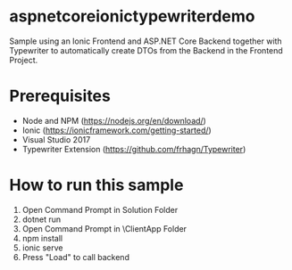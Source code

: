 # aspnetcoreionictypewriterdemo
Sample using an Ionic Frontend and ASP.NET Core Backend together with Typewriter to automatically create DTOs from the Backend in the Frontend Project.

# Prerequisites
- Node and NPM (https://nodejs.org/en/download/)
- Ionic (https://ionicframework.com/getting-started/)
- Visual Studio 2017
- Typewriter Extension (https://github.com/frhagn/Typewriter)


# How to run this sample
1. Open Command Prompt in Solution Folder
2. dotnet run
3. Open Command Prompt in \ClientApp Folder
4. npm install
5. ionic serve
5. Press "Load" to call backend
